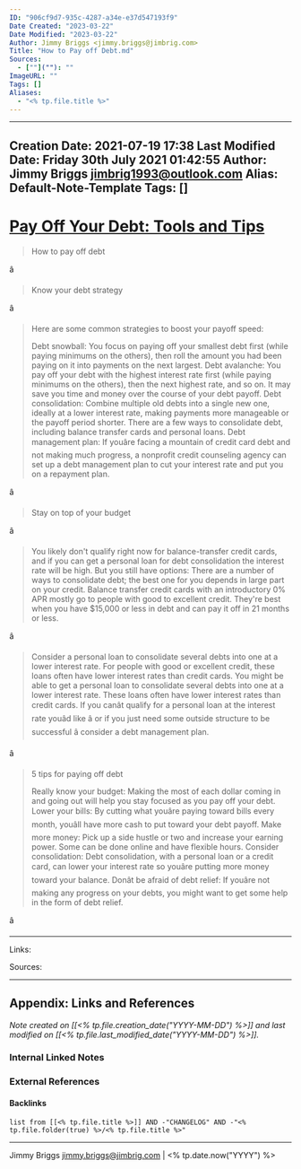 ```yaml
---
ID: "906cf9d7-935c-4287-a34e-e37d547193f9"
Date Created: "2023-03-22"
Date Modified: "2023-03-22"
Author: Jimmy Briggs <jimmy.briggs@jimbrig.com>
Title: "How to Pay off Debt.md"
Sources: 
  - [""](""): ""
ImageURL: ""
Tags: []
Aliases:
  - "<% tp.file.title %>"
---
```


---
Creation Date: 2021-07-19 17:38
Last Modified Date: Friday 30th July 2021 01:42:55
Author: Jimmy Briggs <jimbrig1993@outlook.com>
Alias: Default-Note-Template
Tags: []
---

# [Pay Off Your Debt: Tools and Tips](https://www.nerdwallet.com/blog/pay-off-debt/)

> How to pay off debt

â

> Know your debt strategy

â

> Here are some common strategies to boost your payoff speed:
> 
> Debt snowball: You focus on paying off your smallest debt first (while paying minimums on the others), then roll the amount you had been paying on it into payments on the next largest.
> Debt avalanche: You pay off your debt with the highest interest rate first (while paying minimums on the others), then the next highest rate, and so on. It may save you time and money over the course of your debt payoff.
> Debt consolidation: Combine multiple old debts into a single new one, ideally at a lower interest rate, making payments more manageable or the payoff period shorter. There are a few ways to consolidate debt, including balance transfer cards and personal loans.
> Debt management plan: If youâre facing a mountain of credit card debt and not making much progress, a nonprofit credit counseling agency can set up a debt management plan to cut your interest rate and put you on a repayment plan.

â

> Stay on top of your budget

â

> You likely don't qualify right now for balance-transfer credit cards, and if you can get a personal loan for debt consolidation the interest rate will be high. But you still have options:
> There are a number of ways to consolidate debt; the best one for you depends in large part on your credit.
> Balance transfer credit cards with an introductory 0% APR mostly go to people with good to excellent credit. They're best when you have $15,000 or less in debt and can pay it off in 21 months or less.

â

> Consider a personal loan to consolidate several debts into one at a lower interest rate. For people with good or excellent credit, these loans often have lower interest rates than credit cards.
> You might be able to get a personal loan to consolidate several debts into one at a lower interest rate. These loans often have lower interest rates than credit cards.
> If you canât qualify for a personal loan at the interest rate youâd like â or if you just need some outside structure to be successful â consider a debt management plan.

â

> 5 tips for paying off debt
> 
> Really know your budget: Making the most of each dollar coming in and going out will help you stay focused as you pay off your debt.
> Lower your bills: By cutting what youâre paying toward bills every month, youâll have more cash to put toward your debt payoff.
> Make more money: Pick up a side hustle or two and increase your earning power. Some can be done online and have flexible hours.
> Consider consolidation: Debt consolidation, with a personal loan or a credit card, can lower your interest rate so youâre putting more money toward your balance.
> Donât be afraid of debt relief: If youâre not making any progress on your debts, you might want to get some help in the form of debt relief.

â



***

Links: 

Sources:




***

## Appendix: Links and References

*Note created on [[<% tp.file.creation_date("YYYY-MM-DD") %>]] and last modified on [[<% tp.file.last_modified_date("YYYY-MM-DD") %>]].*

### Internal Linked Notes

### External References

#### Backlinks

```dataview
list from [[<% tp.file.title %>]] AND -"CHANGELOG" AND -"<% tp.file.folder(true) %>/<% tp.file.title %>"
```


***

Jimmy Briggs <jimmy.briggs@jimbrig.com> | <% tp.date.now("YYYY") %>